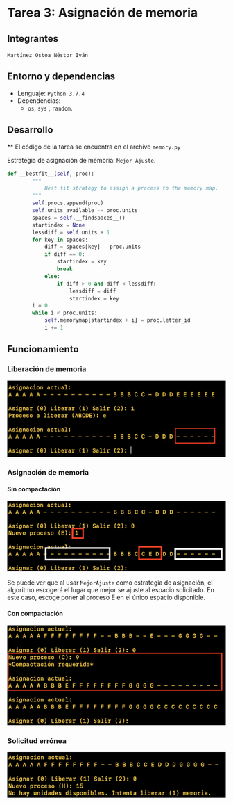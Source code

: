 # Tarea 3: Asignación de memoria

## Integrantes

```
Martínez Ostoa Néstor Iván
```

## Entorno y dependencias

* Lenguaje: ```Python 3.7.4```
* Dependencias:
  * ```os```,  ```sys``` , ```random```.

## Desarrollo

** El código de la tarea se encuentra en el archivo ```memory.py```

Estrategia de asignación de memoria: ```Mejor Ajuste```.

```python
def __bestfit__(self, proc):
		"""
			Best fit strategy to assign a process to the memory map.
		"""
		self.procs.append(proc)
		self.units_available -= proc.units
		spaces = self.__findspaces__()
		startindex = None
		lessdiff = self.units + 1
		for key in spaces:
			diff = spaces[key] - proc.units
			if diff == 0:
				startindex = key
				break
			else:
				if diff > 0 and diff < lessdiff:
					lessdiff = diff
					startindex = key
		i = 0
		while i < proc.units:
			self.memorymap[startindex + i] = proc.letter_id
			i += 1
```

## Funcionamiento

### Liberación de memoria 

![icons](images/liberacion.png)

### Asignación de memoria

#### Sin compactación

![icons](images/asignacion.png)

Se puede ver que al usar ```MejorAjuste``` como estrategia de asignación, el algoritmo escogerá el lugar que mejor se ajuste al espacio solicitado. En este caso, escoge poner al proceso E en el único espacio disponible. 

#### Con compactación

![icons](images/compactacion.png)

### Solicitud errónea

![icons](images/warning.png)





